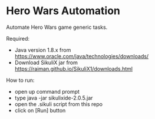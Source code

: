 # Hero Wars Automation
Automate Hero Wars game generic tasks.

Required: 
- Java version 1.8.x from https://www.oracle.com/java/technologies/downloads/
- Download SikuliX jar from https://raiman.github.io/SikuliX1/downloads.html

How to run:
- open up command prompt
- type java -jar sikulixide-2.0.5.jar
- open the .sikuli script from this repo 
- click on [Run] button


